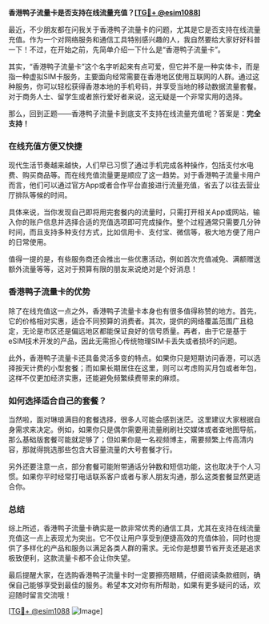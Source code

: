**香港鸭子流量卡是否支持在线流量充值？[[TG💪+ @esim1088](https://t.me/s/esim1088)]**

最近，不少朋友都在问我关于香港鸭子流量卡的问题，尤其是它是否支持在线流量充值。作为一个对网络服务和通信工具特别感兴趣的人，我自然要给大家好好科普一下！不过，在开始之前，先简单介绍一下什么是“香港鸭子流量卡”。

其实，“香港鸭子流量卡”这个名字听起来有点可爱，但它并不是一种实体卡，而是指一种虚拟SIM卡服务，主要面向经常需要在香港地区使用互联网的人群。通过这种服务，你可以轻松获得香港本地的手机号码，并享受当地的移动数据流量套餐。对于商务人士、留学生或者旅行爱好者来说，这无疑是一个非常实用的选择。

那么，回到正题——香港鸭子流量卡到底支不支持在线流量充值呢？答案是：**完全支持！**

### 在线充值方便又快捷

现代生活节奏越来越快，人们早已习惯了通过手机完成各种操作，包括支付水电费、购买商品等。而在线充值流量更是顺应了这一趋势。对于香港鸭子流量卡用户而言，他们可以通过官方App或者合作平台直接进行流量充值，省去了以往去营业厅排队等候的时间。

具体来说，当你发现自己即将用完套餐内的流量时，只需打开相关App或网站，输入你的账户信息并选择合适的充值选项即可完成操作。整个过程通常只需要几分钟时间，而且支持多种支付方式，比如信用卡、支付宝、微信等，极大地方便了用户的日常使用。

值得一提的是，有些服务商还会推出一些优惠活动，例如首次充值减免、满额赠送额外流量等等，这对于预算有限的朋友来说绝对是个好消息！

### 香港鸭子流量卡的优势

除了在线充值这一点之外，香港鸭子流量卡本身也有很多值得称赞的地方。首先，它的价格相对实惠，适合不同预算的消费者。其次，提供的网络覆盖范围广且稳定，无论是市区还是偏远地区都能保证良好的信号质量。再者，由于它是基于eSIM技术开发的产品，因此无需担心传统物理SIM卡丢失或者损坏的问题。

此外，香港鸭子流量卡还具备灵活多变的特点。如果你只是短期访问香港，可以选择按天计费的小型套餐；而如果长期居住在这里，则可以考虑购买月包或者年包，这样不仅更加经济实惠，还能避免频繁续费带来的麻烦。

### 如何选择适合自己的套餐？

当然啦，面对琳琅满目的套餐选择，很多人可能会感到迷茫。这里建议大家根据自身需求来决定。例如，如果你只是偶尔需要用流量刷刷社交媒体或者查地图导航，那么基础版套餐可能就足够了；但如果你是一名视频博主，需要频繁上传高清内容，那就得挑选那些包含大容量流量的大号套餐才行。

另外还要注意一点，部分套餐可能附带通话分钟数和短信功能，这也取决于个人习惯。如果你平时经常打电话联系客户或者与家人朋友沟通，那么这类套餐显然更适合你。

### 总结

综上所述，香港鸭子流量卡确实是一款非常优秀的通信工具，尤其在支持在线流量充值这一点上表现尤为突出。它不仅让用户享受到便捷高效的充值体验，同时也提供了多样化的产品和服务以满足各类人群的需求。无论你是想要节省开支还是追求极致便利，这款流量卡都不会让你失望。

最后提醒大家，在选购香港鸭子流量卡时一定要擦亮眼睛，仔细阅读条款细则，确保自己能够享受到最佳的服务。希望本文对你有所帮助，如果有更多疑问的话，欢迎随时留言交流哦！

[[TG💪+ @esim1088](https://t.me/s/esim1088) ![Image](https://i.postimg.cc/4NQfJmqS/Snipaste-2025-05-13-00-14-12.png)]